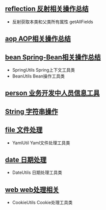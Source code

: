 ## [reflection 反射相关操作总结]()
*   反射获取本类和父类所有属性  getAllFields

## [aop AOP相关操作总结]()

## [bean Spring-Bean相关操作总结]()
* SpringUtils  Spring上下文工具类
* BeanUtils  Bean操作工具类


## [person 业务开发中人员信息工具]()

## [String 字符串操作]()


## [file 文件处理]()
* YamlUtil  Yaml文件处理工具类


## [date 日期处理]()
* DateUtils  日期处理工具类


## [web web处理相关]()
* CookieUtils  Cookie处理工具类